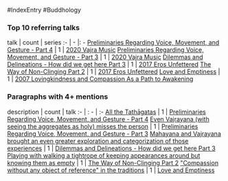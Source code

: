 #IndexEntry #Buddhology

### Top 10 referring talks
talk | count | series
:- | - |: -
<a data-href="Preliminaries Regarding Voice, Movement, and Gesture - Part 4" href="Preliminaries+Regarding+Voice%2C+Movement%2C+and+Gesture+-+Part+4" class="internal-link">Preliminaries Regarding Voice, Movement, and Gesture - Part 4</a> | 1 | <a data-href="2020 Vajra Music" href="2020+Vajra+Music" class="internal-link">2020 Vajra Music</a>
<a data-href="Preliminaries Regarding Voice, Movement, and Gesture - Part 3" href="Preliminaries+Regarding+Voice%2C+Movement%2C+and+Gesture+-+Part+3" class="internal-link">Preliminaries Regarding Voice, Movement, and Gesture - Part 3</a> | 1 | <a data-href="2020 Vajra Music" href="2020+Vajra+Music" class="internal-link">2020 Vajra Music</a>
<a data-href="Dilemmas and Delineations - How did we get here Part 3" href="Dilemmas+and+Delineations+-+How+did+we+get+here+Part+3" class="internal-link">Dilemmas and Delineations - How did we get here Part 3</a> | 1 | <a data-href="2017 Eros Unfettered" href="2017+Eros+Unfettered" class="internal-link">2017 Eros Unfettered</a>
<a data-href="The Way of Non-Clinging Part 2" href="The+Way+of+Non-Clinging+Part+2" class="internal-link">The Way of Non-Clinging Part 2</a> | 1 | <a data-href="2017 Eros Unfettered" href="2017+Eros+Unfettered" class="internal-link">2017 Eros Unfettered</a>
<a data-href="Love and Emptiness" href="Love+and+Emptiness" class="internal-link">Love and Emptiness</a> | 1 | <a data-href="2007 Lovingkindness and Compassion As a Path to Awakening" href="2007+Lovingkindness+and+Compassion+As+a+Path+to+Awakening" class="internal-link">2007 Lovingkindness and Compassion As a Path to Awakening</a>

### Paragraphs with 4+ mentions
description | count | talk
:- | : - | :-
<a aria-label-position="top" aria-label="Preliminaries Regarding Voice, Movement, and Gesture - Part 4 > All the Tathāgatas" data-href="Preliminaries Regarding Voice, Movement, and Gesture - Part 4#All the Tathāgatas" href="Preliminaries+Regarding+Voice%2C+Movement%2C+and+Gesture+-+Part+4#All+the+Tath%C4%81gatas" class="internal-link">All the Tathāgatas</a> | 1 | <a data-href="Preliminaries Regarding Voice, Movement, and Gesture - Part 4" href="Preliminaries+Regarding+Voice%2C+Movement%2C+and+Gesture+-+Part+4" class="internal-link">Preliminaries Regarding Voice, Movement, and Gesture - Part 4</a>
<a aria-label-position="top" aria-label="Preliminaries Regarding Voice, Movement, and Gesture - Part 3 > Even Vajrayana with seeing the aggregates as holy misses the person" data-href="Preliminaries Regarding Voice, Movement, and Gesture - Part 3#Even Vajrayana with seeing the aggregates as holy misses the person" href="Preliminaries+Regarding+Voice%2C+Movement%2C+and+Gesture+-+Part+3#Even+Vajrayana+with+seeing+the+aggregates+as+holy+misses+the+person" class="internal-link">Even Vajrayana (with seeing the aggregates as holy) misses the person</a> | 1 | <a data-href="Preliminaries Regarding Voice, Movement, and Gesture - Part 3" href="Preliminaries+Regarding+Voice%2C+Movement%2C+and+Gesture+-+Part+3" class="internal-link">Preliminaries Regarding Voice, Movement, and Gesture - Part 3</a>
<a aria-label-position="top" aria-label="Dilemmas and Delineations - How did we get here Part 3 > Mahayana and Vajrayana brought an even greater exploration and categorization of those experiences" data-href="Dilemmas and Delineations - How did we get here Part 3#Mahayana and Vajrayana brought an even greater exploration and categorization of those experiences" href="Dilemmas+and+Delineations+-+How+did+we+get+here+Part+3#Mahayana+and+Vajrayana+brought+an+even+greater+exploration+and+categorization+of+those+experiences" class="internal-link">Mahayana and Vajrayana brought an even greater exploration and categorization of those experiences</a> | 1 | <a data-href="Dilemmas and Delineations - How did we get here Part 3" href="Dilemmas+and+Delineations+-+How+did+we+get+here+Part+3" class="internal-link">Dilemmas and Delineations - How did we get here Part 3</a>
<a aria-label-position="top" aria-label="The Way of Non-Clinging Part 2 > Playing with walking a tightrope of keeping appearances around but knowing them as empty" data-href="The Way of Non-Clinging Part 2#Playing with walking a tightrope of keeping appearances around but knowing them as empty" href="The+Way+of+Non-Clinging+Part+2#Playing+with+walking+a+tightrope+of+keeping+appearances+around+but+knowing+them+as+empty" class="internal-link">Playing with walking a tightrope of keeping appearances around but knowing them as empty</a> | 1 | <a data-href="The Way of Non-Clinging Part 2" href="The+Way+of+Non-Clinging+Part+2" class="internal-link">The Way of Non-Clinging Part 2</a>
<a aria-label-position="top" aria-label="Love and Emptiness > Compassion without any object of reference in the traditions" data-href="Love and Emptiness#Compassion without any object of reference in the traditions" href="Love+and+Emptiness#%22Compassion+without+any+object+of+reference%22+in+the+traditions" class="internal-link">&quot;Compassion without any object of reference&quot; in the traditions</a> | 1 | <a data-href="Love and Emptiness" href="Love+and+Emptiness" class="internal-link">Love and Emptiness</a>


